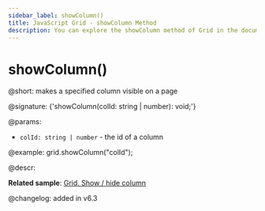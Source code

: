 ```yaml
---
sidebar_label: showColumn()
title: JavaScript Grid - showColumn Method 
description: You can explore the showColumn method of Grid in the documentation of the DHTMLX JavaScript UI library. Browse developer guides and API reference, try out code examples and live demos, and download a free 30-day evaluation version of DHTMLX Suite.
---
```


# showColumn()

@short: makes a specified column visible on a page

@signature: {'showColumn(colId: string | number): void;'}

@params:
- `colId: string | number` - the id of a column

@example:
grid.showColumn("colId");

@descr:

**Related sample**: [Grid. Show / hide column](https://snippet.dhtmlx.com/n4zjwsqj)

@changelog: added in v6.3

[comment]: # (@relatedapi: grid/api/grid_hidecolumn_method.md)

[comment]: # (@related: grid/usage.md#hidingshowing-a-column)
